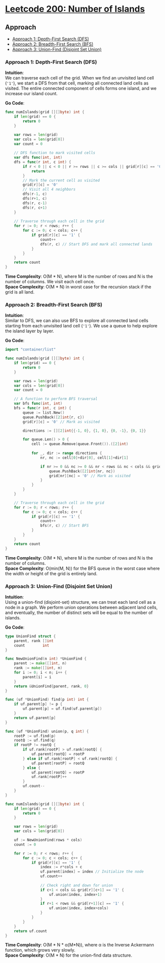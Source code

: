 # [Leetcode 200: Number of Islands](https://leetcode.com/problems/number-of-islands/)

## Approach

- [Approach 1: Depth-First Search (DFS)](#approach-1-depth-first-search-dfs)
- [Approach 2: Breadth-First Search (BFS)](#approach-2-breadth-first-search-bfs)
- [Approach 3: Union-Find (Disjoint Set Union)](#approach-3-union-find-disjoint-set-union)

### Approach 1: Depth-First Search (DFS)

**Intuition**:  
We can traverse each cell of the grid. When we find an unvisited land cell (`'1'`), we start a DFS from that cell, marking all connected land cells as visited. The entire connected component of cells forms one island, and we increase our island count.

**Go Code**:
```go
func numIslands(grid [][]byte) int {
    if len(grid) == 0 {
        return 0
    }

    var rows = len(grid)
    var cols = len(grid[0])
    var count = 0
    
    // DFS function to mark visited cells
    var dfs func(int, int)
    dfs = func(r int, c int) {
        if r < 0 || c < 0 || r >= rows || c >= cols || grid[r][c] == '0' {
            return
        }
        // Mark the current cell as visited
        grid[r][c] = '0'
        // Visit all 4 neighbors
        dfs(r-1, c)
        dfs(r+1, c)
        dfs(r, c-1)
        dfs(r, c+1)
    }
    
    // Traverse through each cell in the grid
    for r := 0; r < rows; r++ {
        for c := 0; c < cols; c++ {
            if grid[r][c] == '1' {
                count++
                dfs(r, c) // Start DFS and mark all connected lands
            }
        }
    }
    return count
}
```

**Time Complexity**: O(M * N), where M is the number of rows and N is the number of columns. We visit each cell once.  
**Space Complexity**: O(M * N) in worst case for the recursion stack if the grid is all land.

### Approach 2: Breadth-First Search (BFS)

**Intuition**:  
Similar to DFS, we can also use BFS to explore all connected land cells starting from each unvisited land cell (`'1'`). We use a queue to help explore the island layer by layer.

**Go Code**:
```go
import "container/list"

func numIslands(grid [][]byte) int {
    if len(grid) == 0 {
        return 0
    }

    var rows = len(grid)
    var cols = len(grid[0])
    var count = 0

    // A function to perform BFS traversal
    var bfs func(int, int)
    bfs = func(r int, c int) {
        queue := list.New()
        queue.PushBack([2]int{r, c})
        grid[r][c] = '0' // Mark as visited

        directions := [][2]int{{-1, 0}, {1, 0}, {0, -1}, {0, 1}}

        for queue.Len() > 0 {
            cell := queue.Remove(queue.Front()).([2]int)
            
            for _, dir := range directions {
                nr, nc := cell[0]+dir[0], cell[1]+dir[1]

                if nr >= 0 && nc >= 0 && nr < rows && nc < cols && grid[nr][nc] == '1' {
                    queue.PushBack([2]int{nr, nc})
                    grid[nr][nc] = '0' // Mark as visited
                }
            }
        }
    }

    // Traverse through each cell in the grid
    for r := 0; r < rows; r++ {
        for c := 0; c < cols; c++ {
            if grid[r][c] == '1' {
                count++
                bfs(r, c) // Start BFS
            }
        }
    }
    return count
}
```

**Time Complexity**: O(M * N), where M is the number of rows and N is the number of columns.  
**Space Complexity**: O(min(M, N)) for the BFS queue in the worst case where the width or height of the grid is entirely land.

### Approach 3: Union-Find (Disjoint Set Union)

**Intuition**:  
Using a union-find (disjoint-set) structure, we can treat each land cell as a node in a graph. We perform union operations between adjacent land cells, and eventually, the number of distinct sets will be equal to the number of islands.

**Go Code**:
```go
type UnionFind struct {
    parent, rank []int
    count        int
}

func NewUnionFind(n int) *UnionFind {
    parent := make([]int, n)
    rank := make([]int, n)
    for i := 0; i < n; i++ {
        parent[i] = i
    }
    return &UnionFind{parent, rank, 0}
}

func (uf *UnionFind) find(p int) int {
    if uf.parent[p] != p {
        uf.parent[p] = uf.find(uf.parent[p])
    }
    return uf.parent[p]
}

func (uf *UnionFind) union(p, q int) {
    rootP := uf.find(p)
    rootQ := uf.find(q)
    if rootP != rootQ {
        if uf.rank[rootP] > uf.rank[rootQ] {
            uf.parent[rootQ] = rootP
        } else if uf.rank[rootP] < uf.rank[rootQ] {
            uf.parent[rootP] = rootQ
        } else {
            uf.parent[rootQ] = rootP
            uf.rank[rootP]++
        }
        uf.count--
    }
}

func numIslands(grid [][]byte) int {
    if len(grid) == 0 {
        return 0
    }

    var rows = len(grid)
    var cols = len(grid[0])

    uf := NewUnionFind(rows * cols)
    count := 0

    for r := 0; r < rows; r++ {
        for c := 0; c < cols; c++ {
            if grid[r][c] == '1' {
                index := r*cols + c
                uf.parent[index] = index // Initialize the node
                uf.count++
                
                // Check right and down for union
                if c+1 < cols && grid[r][c+1] == '1' {
                    uf.union(index, index+1)
                }
                if r+1 < rows && grid[r+1][c] == '1' {
                    uf.union(index, index+cols)
                }
            }
        }
    }
    return uf.count
}
```

**Time Complexity**: O(M * N * α(M*N)), where α is the Inverse Ackermann function, which grows very slowly.  
**Space Complexity**: O(M * N) for the union-find data structure.

